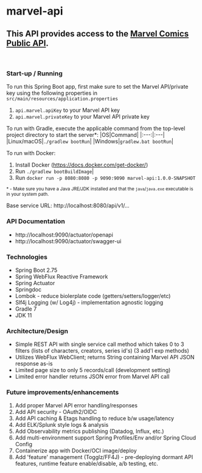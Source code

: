 # marvel-api

## This API provides access to the [Marvel Comics Public API](https://developer.marvel.com/).

<br/>

### Start-up / Running
To run this Spring Boot app, first make sure to set the Marvel API/private key using the following properties in ```src/main/resources/application.properties```

1. ```api.marvel.apiKey``` to your Marvel API key
2. ```api.marvel.privateKey``` to your Marvel API private key

To run with Gradle, execute the applicable command from the top-level project directory to start the server*:
|OS|Command|
|:---:|:---|
|Linux/macOS|```./gradlew bootRun```|
|Windows|```gradlew.bat bootRun```|

To run with Docker:
1. Install Docker (https://docs.docker.com/get-docker/)
2. Run ```./gradlew bootBuildImage```|
3. Run ```docker run -p 8080:8080 -p 9090:9090 marvel-api:1.0.0-SNAPSHOT```

<sup>* - Make sure you have a Java JRE/JDK installed and that the ```java```/```java.exe``` executable is in your system path.<sup>

Base service URL:  http://localhost:8080/api/v1/...

### API Documentation
- http://localhost:9090/actuator/openapi
- http://localhost:9090/actuator/swagger-ui

### Technologies
- Spring Boot 2.75
- Spring WebFlux Reactive Framework
- Spring Actuator
- Springdoc
- Lombok - reduce biolerplate code (getters/setters/logger/etc)
- Slf4j Logging (w/ Log4j) - implementation agnostic logging
- Gradle 7
- JDK 11

### Architecture/Design
- Simple REST API with single service call method which takes 0 to 3 filters (lists of characters, creators, series id's) (3 add'l exp methods)
- Utilizes WebFlux WebClient; returns String containing Marvel API JSON response as-is
- Limited page size to only 5 records/call (development setting)
- Limited error handler returns JSON error from Marvel API call

### Future improvements/enhancements
1. Add proper Marvel API error handling/responses
2. Add API security - OAuth2/OIDC
3. Add API caching & Etags handling to reduce b/w usage/latency
4. Add ELK/Splunk style logs & analysis
5. Add Observability metrics publishing (Datadog, Influx, etc.)
6. Add multi-environment support Spring Profiles/Env and/or Spring Cloud Config
7. Containerize app with Docker/OCI image/deploy
8. Add 'feature' management (Togglz/FF4J) - pre-deploying dormant API features, runtime feature enable/disable, a/b testing, etc.

